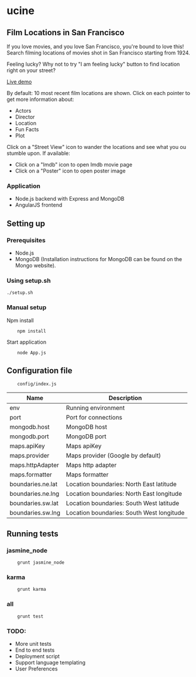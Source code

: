 # ucine
## Film Locations in San Francisco
If you love movies, and you love San Francisco, you're bound to love this! 
Search filming locations of movies shot in San Francisco starting from 1924.

Feeling lucky? Why not to try "I am feeling lucky" button to find location right
on your street?

[Live demo](http://52.16.150.246:8080)

By default: 10 most recent film locations are shown.
Click on each pointer to get more information about: 
* Actors
* Director
* Location
* Fun Facts
* Plot

Click on a "Street View" icon to wander the locations and see what you ou stumble upon.
If available: 
* Click on a "Imdb" icon to open Imdb movie page
* Click on a "Poster" icon to open poster image

### Application
* Node.js backend with Express and MongoDB
* AngularJS frontend

## Setting up
### Prerequisites
* Node.js
* MongoDB (Installation instructions for MongoDB can be found on the Mongo website).

### Using setup.sh
```
./setup.sh
```

### Manual setup
Npm install
```
    npm install
```
Start application
```
    node App.js
```

## Configuration file
```
    config/index.js
```
Name                | Description
--------------------| -------------
env                 | Running environment
port                | Port for connections
mongodb.host        | MongoDB host
mongodb.port        | MongoDB port
maps.apiKey         | Maps apiKey
maps.provider       | Maps provider (Google by default)
maps.httpAdapter    | Maps http adapter
maps.formatter      | Maps formatter
boundaries.ne.lat   | Location boundaries: North East latitude
boundaries.ne.lng   | Location boundaries: North East longitude
boundaries.sw.lat   | Location boundaries: South West latitude
boundaries.sw.lng   | Location boundaries: South West longitude

## Running tests
### jasmine_node
```
    grunt jasmine_node
```
### karma
```
    grunt karma
```
### all
```
    grunt test
```


### TODO:
* More unit tests
* End to end tests
* Deployment script
* Support language templating
* User Preferences

